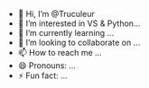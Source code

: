 - 👋 Hi, I’m @Truculeur
- 👀 I’m interested in VS & Python...
- 🌱 I’m currently learning ...
- 💞️ I’m looking to collaborate on ...
- 📫 How to reach me ...
- 😄 Pronouns: ...
- ⚡ Fun fact: ...

<!---
Truculeur/Truculeur is a ✨ special ✨ repository because its `README.md` (this file) appears on your GitHub profile.
You can click the Preview link to take a look at your changes.
--->
